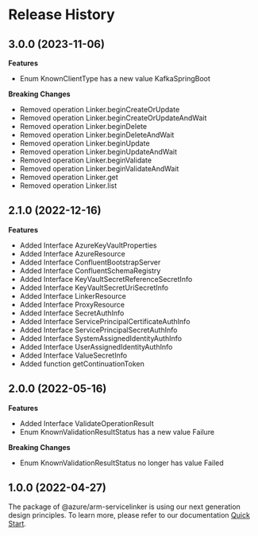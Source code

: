 # Release History
    
## 3.0.0 (2023-11-06)
    
**Features**

  - Enum KnownClientType has a new value KafkaSpringBoot

**Breaking Changes**

  - Removed operation Linker.beginCreateOrUpdate
  - Removed operation Linker.beginCreateOrUpdateAndWait
  - Removed operation Linker.beginDelete
  - Removed operation Linker.beginDeleteAndWait
  - Removed operation Linker.beginUpdate
  - Removed operation Linker.beginUpdateAndWait
  - Removed operation Linker.beginValidate
  - Removed operation Linker.beginValidateAndWait
  - Removed operation Linker.get
  - Removed operation Linker.list
    
    
## 2.1.0 (2022-12-16)
    
**Features**

  - Added Interface AzureKeyVaultProperties
  - Added Interface AzureResource
  - Added Interface ConfluentBootstrapServer
  - Added Interface ConfluentSchemaRegistry
  - Added Interface KeyVaultSecretReferenceSecretInfo
  - Added Interface KeyVaultSecretUriSecretInfo
  - Added Interface LinkerResource
  - Added Interface ProxyResource
  - Added Interface SecretAuthInfo
  - Added Interface ServicePrincipalCertificateAuthInfo
  - Added Interface ServicePrincipalSecretAuthInfo
  - Added Interface SystemAssignedIdentityAuthInfo
  - Added Interface UserAssignedIdentityAuthInfo
  - Added Interface ValueSecretInfo
  - Added function getContinuationToken
    
    
## 2.0.0 (2022-05-16)
    
**Features**

  - Added Interface ValidateOperationResult
  - Enum KnownValidationResultStatus has a new value Failure

**Breaking Changes**

  - Enum KnownValidationResultStatus no longer has value Failed
    
    
## 1.0.0 (2022-04-27)

The package of @azure/arm-servicelinker is using our next generation design principles. To learn more, please refer to our documentation [Quick Start](https://aka.ms/js-track2-quickstart).
